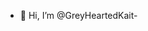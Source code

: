 - 👋 Hi, I’m @GreyHeartedKait-
<!---
GreyHeartedKait/GreyHeartedKait is a ✨ special ✨ repository because its `README.md` (this file) appears on your GitHub profile.
You can click the Preview link to take a look at your changes.
--->
